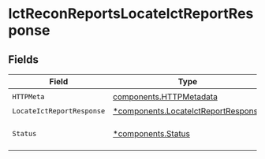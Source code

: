 # IctReconReportsLocateIctReportResponse


## Fields

| Field                                                                                     | Type                                                                                      | Required                                                                                  | Description                                                                               |
| ----------------------------------------------------------------------------------------- | ----------------------------------------------------------------------------------------- | ----------------------------------------------------------------------------------------- | ----------------------------------------------------------------------------------------- |
| `HTTPMeta`                                                                                | [components.HTTPMetadata](../../models/components/httpmetadata.md)                        | :heavy_check_mark:                                                                        | N/A                                                                                       |
| `LocateIctReportResponse`                                                                 | [*components.LocateIctReportResponse](../../models/components/locateictreportresponse.md) | :heavy_minus_sign:                                                                        | OK                                                                                        |
| `Status`                                                                                  | [*components.Status](../../models/components/status.md)                                   | :heavy_minus_sign:                                                                        | INVALID_ARGUMENT: The request has an invalid argument.                                    |